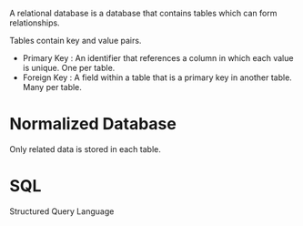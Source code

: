 A relational database is a database that contains tables which can form relationships.

Tables contain key and value pairs.

- Primary Key : An identifier that references a column in which each value is unique. 
	One per table.
- Foreign Key :  A field within a table that is a primary key in another table.
	Many per table.

# Normalized Database

Only related data is stored in each table.

# SQL

Structured Query Language

